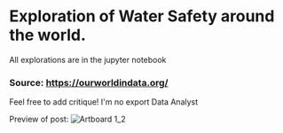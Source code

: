 # Exploration of Water Safety around the world.

All explorations are in the jupyter notebook

### Source: https://ourworldindata.org/

Feel free to add critique! I'm no export Data Analyst

Preview of post:
![Artboard 1_2](https://user-images.githubusercontent.com/95094100/143615961-8acd7e31-ad14-4d15-9303-36987febd6a2.png)
